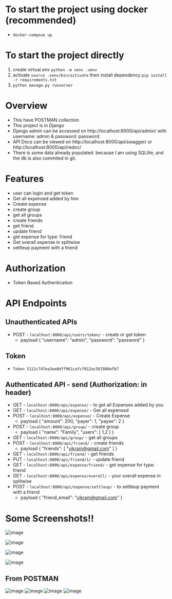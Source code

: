 # To start the project using docker (recommended)
- `docker-compose up` 

# To start the project directly
1. create virtual env `python -m venv .venv`
2. activate `source .venv/bin/activate` then install dependency `pip install -r requirements.txt`
3. `python manage.py runserver`
# Overview
- This have POSTMAN collection
- This project is in Django
- Django admin can be accessed on http://localhost:8000/api/admin/ with username: admin & password: password.
- API Docs can be viewed on http://localhost:8000/api/swagger/ or http://localhost:8000/api/redoc/
- There is some data already populated. because I am using SQLlite, and the db is also commited in git.

# Features
- user can login and get token
- Get all expensed added by him
- Create expense
- create group
- get all groups
- create friends
- get friend
- update friend
- get expense for type: friend
- Get overall expense in splitwise
- settleup payment with a friend

 
# Authorization
- Token Based Authentication

# API Endpoints
## Unauthenticated APIs
- POST - `localhost:8000/api/users/token/` - create or get token
    - payload 
    {
        "username": "admin",
        "password": "password"
    }

## Token
- `Token 5121c747ea3ee0dff961cafcf812ac567800efb7`
## Authenticated API - send (Authorization: <Token> in header)
- GET - `localhost:8000/api/expense/` - to get all Expenses added by you
- GET - `localhost:8000/api/expense/` - Get all expensed
- POST - `localhost:8000/api/expense/` - Create Expense
    - payload
    {
        "amount": 200,
        "payer": 1,
        "payee": 2 
    }
- POST - `localhost:8000/api/group/` - create group
    - payload
    {
        "name": "Family",
        "users": [
            1,2
        ]
    }
- GET - `localhost:8000/api/group/` - get all groups
- POST - `localhost:8000/api/friend/` - create friends
    - payload 
        {
        "friends": [
            "vikram@gmail.com"
            ]
        }
- GET - `localhost:8000/api/friend/` - get friends
- PUT - `localhost:8000/api/friend/1/` - update friend
- GET - `localhost:8000/api/expense/friend/` - get expense for type: friend
- GET - `localhost:8000/api/expense/overall/` - your overall expense in splitwise
- POST - `localhost:8000/api/expense/settleup/` - to settleup payment with a friend
    - payload
        {
            "friend_email": "vikram@gmail.com"
        }

 # Some Screenshots!!
![image](https://user-images.githubusercontent.com/22349420/143372152-3dac2131-6b24-44ee-bd1c-5611c1d4616f.png)
    
![image](https://user-images.githubusercontent.com/22349420/143372228-4dd15d36-418d-4a72-8cd7-31c75386e7c0.png)
    
    
![image](https://user-images.githubusercontent.com/22349420/143372268-dbf6cae5-6f56-4510-ab16-8201ad2a5172.png)
    
    
![image](https://user-images.githubusercontent.com/22349420/143372304-29f94a95-c104-45bf-8c61-a6d20ff3c10c.png)
    
## From POSTMAN
 ![image](https://user-images.githubusercontent.com/22349420/143372839-05470d9c-365c-4209-944e-1991bfa5949e.png)
 ![image](https://user-images.githubusercontent.com/22349420/143372876-26b013df-0542-4303-9dac-ba36efa1f89e.png)
 ![image](https://user-images.githubusercontent.com/22349420/143372912-fbeb0988-026e-43bf-9179-2ade0a74aa9b.png)
 ![image](https://user-images.githubusercontent.com/22349420/143372964-19da3550-15a8-4344-8271-b16b13c6516b.png)



